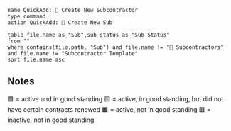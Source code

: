 ---
---

```button
name QuickAdd: 👷 Create New Subcontractor
type command
action QuickAdd: 👷 Create New Sub
```

```dataview
table file.name as "Sub",sub_status as "Sub Status"
from ""
where contains(file.path, "Sub") and file.name != "👷 Subcontractors" and file.name != "Subcontractor Template"
sort file.name asc

```

## Notes
🟩 = active and in good standing
🟨 = active, in good standing, but did not have certain contracts renewed
🟧 = active, not in good standing
🟥 = inactive, not in good standing
